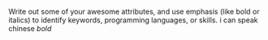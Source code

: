 Write out some of your awesome attributes, and use emphasis (like bold or italics) to identify keywords, programming languages, or skills. 
i can speak chinese *bold*

